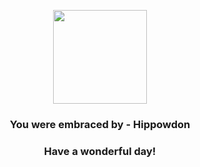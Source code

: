 <p align="center">
    <img src="https://raw.githubusercontent.com/PokeAPI/sprites/master/sprites/pokemon/450.png" width="150" height="150">
</p>
<h3 align="center">You were embraced by - <b>Hippowdon</b></h3>
<h3 align="center">Have a wonderful day!</h3>
